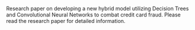 Research paper on developing a new hybrid model utilizing Decision Trees and Convolutional Neural Networks to combat credit card fraud. Please read the research paper for detailed information.
